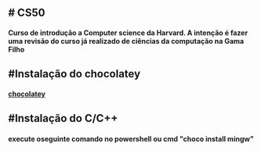 <h2>
# CS50
</h2>
<h4>
Curso de introdução a Computer science da Harvard.  A intenção é fazer uma revisão do curso já realizado de ciências da computação na Gama Filho
</h4>

<h2>
#Instalação do chocolatey 
</h2>
<h4>
    <a href="https://chocolatey.org/install">chocolatey</a>
</h4>
<h2>

#Instalação do C/C++
</h2>
<h4>
execute oseguinte comando no powershell ou cmd "choco install mingw"
</h4>